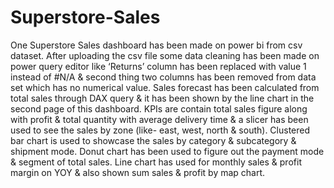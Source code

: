 # Superstore-Sales
One Superstore Sales dashboard has been made on power bi from csv dataset. After uploading the csv file some data cleaning has been made on power query editor like ‘Returns’ column has been replaced with value 1 instead of #N/A & second thing two columns has been removed from data set which has no numerical value. 
Sales forecast has been calculated from total sales through DAX query & it has been shown by the line chart in the second page of this dashboard. 
KPIs are contain total sales figure along with profit & total quantity with average delivery time & a slicer has been used to see the sales by zone (like- east, west, north & south).
Clustered bar chart is used to showcase the sales by category & subcategory & shipment mode. 
Donut chart has been used to figure out the payment mode & segment of total sales. 
Line chart has used for monthly sales & profit margin on YOY & also shown sum sales & profit by map chart.
